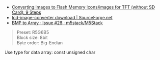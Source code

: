 - [Converting Images to Flash Memory Icons/images for TFT (without SD Card): 9 Steps](https://www.instructables.com/id/Converting-Images-to-Flash-Memory-Iconsimages-for-/)
- [lcd-image-converter download | SourceForge.net](https://sourceforge.net/projects/lcd-image-converter/)
- [BMP to Array · Issue #28 · m5stack/M5Stack](https://github.com/m5stack/M5Stack/issues/28)

> Preset: R5G6B5  
> Block size: 8bit  
> Byte order: Big-Endian

Use type for data array:
const unsigned char
